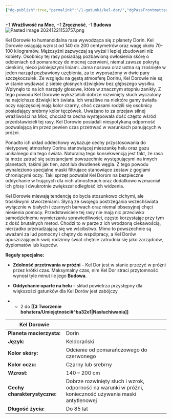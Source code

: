 ```yaml
---
{"dg-publish":true,"permalink":"/1-gatunki/kel-dor/","dgPassFrontmatter":true}
---
```


+1 **Wrażliwość na Moc**, +1 **Zręczność**, -1 **Budowa**
![Pasted image 20241221153757.png](/img/user/6%20Obrazy/Pasted%20image%2020241221153757.png)

Kel Dorowie to humanoidalna rasa wywodząca się z planety Dorin. Kel Dorowie osiągają wzrost od 140 do 200 centymetrów oraz wagę około 70-100 kilogramów. Mężczyźni zazwyczaj są wyżsi i lepiej zbudowani niż kobiety. Osobnicy tej rasy posiadają pozbawioną owłosienia skórę o odcieniach od pomarańczy do mocnej czerwieni, niemal zawsze pokrytą cienkimi, nieco jaśniejszymi liniami. Jama nosowa oraz ustna są zrośnięte w jeden narząd pozbawiony uzębienia, za to wyposażony w dwie pary szczękoczułek. Ze względu na gęstą atmosferę Dorinu, Kel Dorowie nie są w stanie wydawać z siebie głośnych dźwięków bez głębszego wysiłku. Wpłynęło to na ich narządy głosowe, które w znacznym stopniu zanikły. Z tego powodu Kel Dorowie wykształcili dobrze rozwinięty słuch wyczulony na najcichsze dźwięki ich świata. Ich wrażliwe na niektóre gamy światła oczy najczęściej mają kolor czarny, choć czasami rodzili się osobnicy posiadający srebrny kolor tęczówek. Uważano to za przejaw silnej wrażliwości na Moc, chociaż ta cecha występowała dość często wśród przedstawicieli tej rasy. Kel Dorowie posiadali niespotykaną odporność pozwalającą im przez pewien czas przetrwać w warunkach panujących w próżni.

Ponadto ich układ oddechowy wykazuje cechy przystosowania do nietypowej atmosfery Dorinu stanowiącej mieszankę helu oraz gazu unikalnego dla tego świata. Naturalną tego konsekwencją jest fakt, że rasa ta może zatruć się substancjami powszechnie występującymi na innych planetach, takimi jak tlen, azot lub dwutlenek węgla. Z tego powodu wynaleziono specjalne maski filtrujace stanowiące zestaw z goglami chroniącymi oczy. Taki sprzęt pozwalał Kel Dorom na bezpieczne oddychanie w trujących dla nich atmosferach oraz dodatkowo wzmacniał ich głosy i dwukrotnie zwiększał odległość ich widzenia.

Kel Dorowie miewają tendencję do bycia stosunkowo cichymi, ale troskliwymi stworzeniami. Słyną ze swojego postrzegania wszechświata wyłącznie w białych i czarnych barwach oraz niemal obsesyjnej chęci niesienia pomocy. Przedstawiciele tej rasy nie mają nic przeciwko samodzielnemu wymierzaniu sprawiedliwości, często korzystając przy tym z dość brutalnych metod. Chodzi to w parze z ich wrodzoną ciekawością, nierzadko przeradzającą się we wścibstwo. Mimo to powszechnie są uważani za lud pomocny i chętny do współpracy, a Kel Dorów opuszczających swój rodzinny świat chętnie zatrudnia się jako zarządców, dyplomatów lub kupców.

**Reguły specjalne:**

- **Zdolność przetrwania w próżni** – Kel Dor jest w stanie przeżyć w próżni przez krótki czas. Maksymalny czas, nim Kel Dor straci przytomność wynosi tyle minut ile jego **Budowa**.

- **Oddychanie oparte na helu** – skład powietrza przystępny dla większości gatunków dla Kel Dorów jest zabójczy

- + 2 do **[[3 Tworzenie bohatera/Umiejętności#^ba32e1\|Nasłuchiwania]]**

| **Kel Dorowie**              |                                                                                                         |
| ---------------------------- | ------------------------------------------------------------------------------------------------------- |
| **Planeta macierzysta:**     | Dorin                                                                                                   |
| **Język:**                   | Keldorański                                                                                             |
| **Kolor skóry:**             | Odcienie od pomarańczowego do czerwonego                                                                |
| **Kolor oczu:**              | Czarny lub srebrny                                                                                      |
| **Wzrost:**                  | 140 – 200 cm                                                                                            |
| **Cechy charakterystyczne:** | Dobrze rozwinięty słuch i wzrok, odporność na warunki w próżni, konieczność używania maski antytlenowej |
| **Długość życia:**           | Do 85 lat                                                                                               |